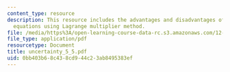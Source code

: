 ```yaml
---
content_type: resource
description: This resource includes the advantages and disadvantages of solving the
  equations using Lagrange multiplier method.
file: /media/https%3A/open-learning-course-data-rc.s3.amazonaws.com/12-864-inference-from-data-and-models-spring-2005/0bb403b68c438cd944c23ab8495383ef_uncertainty_5_5.pdf
file_type: application/pdf
resourcetype: Document
title: uncertainty_5_5.pdf
uid: 0bb403b6-8c43-8cd9-44c2-3ab8495383ef
---
```

